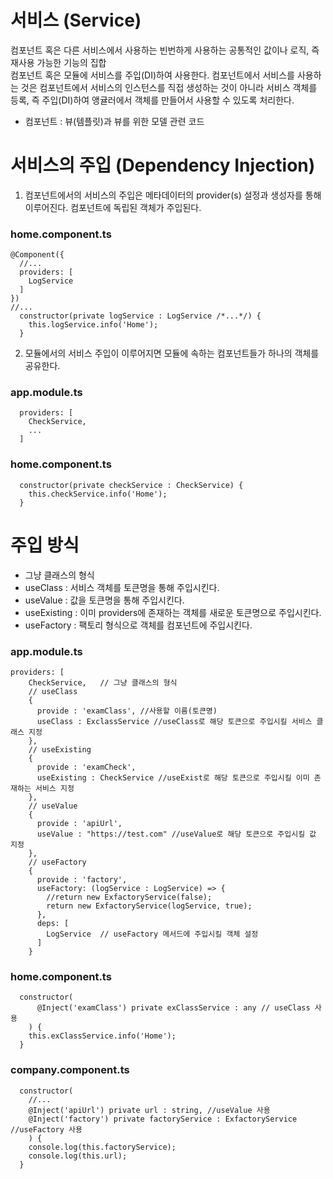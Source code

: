 # 서비스 (Service)
컴포넌트 혹은 다른 서비스에서 사용하는 빈번하게 사용하는 공통적인 값이나 로직, 즉 재사용 가능한 기능의 집합   
컴포넌트 혹은 모듈에 서비스를 주입(DI)하여 사용한다.
컴포넌트에서 서비스를 사용하는 것은 컴포넌트에서 서비스의 인스턴스를 직접 생성하는 것이 아니라 서비스 객체를 등록, 즉 주입(DI)하여 앵귤러에서 객체를 만들어서 사용할 수 있도록 처리한다.
- 컴포넌트 : 뷰(템플릿)과 뷰를 위한 모델 관련 코드   

# 서비스의 주입 (Dependency Injection)
1. 컴포넌트에서의 서비스의 주입은 메타데이터의 provider(s) 설정과 생성자를 통해 이루어진다. 컴포넌트에 독립된 객체가 주입된다.
   
### home.component.ts
```
@Component({
  //...
  providers: [
    LogService
  ]
})
//...
  constructor(private logService : LogService /*...*/) { 
    this.logService.info('Home');
  }
```
2. 모듈에서의 서비스 주입이 이루어지면 모듈에 속하는 컴포넌트들가 하나의 객체를 공유한다.
### app.module.ts
```
  providers: [
    CheckService,
    ...
  ]
```
### home.component.ts
```
  constructor(private checkService : CheckService) { 
    this.checkService.info('Home');
  }
```
# 주입 방식
- 그냥 클래스의 형식
- useClass : 서비스 객체를 토큰명을 통해 주입시킨다.
- useValue : 값을 토큰명을 통해 주입시킨다.
- useExisting : 이미 providers에 존재하는 객체를 새로운 토큰명으로 주입시킨다.
- useFactory : 팩토리 형식으로 객체를 컴포넌트에 주입시킨다.

### app.module.ts
```
providers: [
    CheckService,   // 그냥 클래스의 형식
    // useClass
    {
      provide : 'examClass', //사용할 이름(토큰명)
      useClass : ExclassService //useClass로 해당 토큰으로 주입시킬 서비스 클래스 지정
    },
    // useExisting
    {
      provide : 'examCheck',
      useExisting : CheckService //useExist로 해당 토큰으로 주입시킬 이미 존재하는 서비스 지정
    },
    // useValue
    {
      provide : 'apiUrl',
      useValue : "https://test.com" //useValue로 해당 토큰으로 주입시킬 값 지정
    },
    // useFactory
    {
      provide : 'factory',
      useFactory: (logService : LogService) => {
        //return new ExfactoryService(false);
        return new ExfactoryService(logService, true);
      },
      deps: [
        LogService  // useFactory 메서드에 주입시킬 객체 설정
      ]
    }
```
### home.component.ts
```
  constructor(
      @Inject('examClass') private exClassService : any // useClass 사용
    ) { 
    this.exClassService.info('Home');
  }
```
### company.component.ts
```
  constructor(
    //...
    @Inject('apiUrl') private url : string, //useValue 사용
    @Inject('factory') private factoryService : ExfactoryService    //useFactory 사용
    ) {
    console.log(this.factoryService);
    console.log(this.url);
  }
```